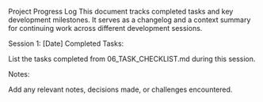 Project Progress Log
This document tracks completed tasks and key development milestones. It serves as a changelog and a context summary for continuing work across different development sessions.

Session 1: [Date]
Completed Tasks:

List the tasks completed from 06_TASK_CHECKLIST.md during this session.

Notes:

Add any relevant notes, decisions made, or challenges encountered.